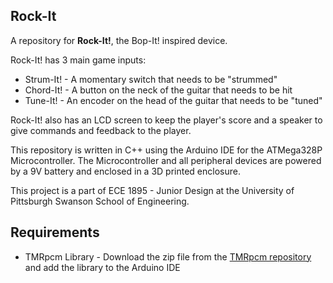 ## Rock-It
A repository for **Rock-It!**, the Bop-It! inspired device.

Rock-It! has 3 main game inputs:
- Strum-It! - A momentary switch that needs to be "strummed"
- Chord-It! - A button on the neck of the guitar that needs to be hit
- Tune-It! - An encoder on the head of the guitar that needs to be "tuned"

Rock-It! also has an LCD screen to keep the player's score and a speaker to give commands and feedback to the player.

This repository is written in C++ using the Arduino IDE for the ATMega328P Microcontroller. The Microcontroller and all peripheral devices are powered by a 9V battery and enclosed in a 3D printed enclosure.

This project is a part of ECE 1895 - Junior Design at the University of Pittsburgh Swanson School of Engineering.

## Requirements
- TMRpcm Library - Download the zip file from the [TMRpcm repository](https://github.com/TMRh20/TMRpcm.git) and add the library to the Arduino IDE
